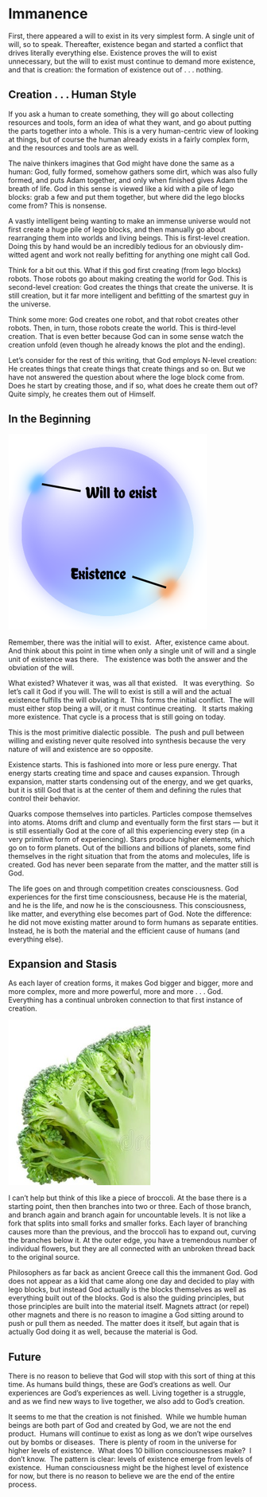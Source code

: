 #  Immanence

First, there appeared a will to exist in its very simplest form. A single unit of will, so to speak. Thereafter, existence began and started a conflict that drives literally everything else. Existence proves the will to exist unnecessary, but the will to exist must continue to demand more existence, and that is creation: the formation of existence out of . . . nothing.

## Creation . . . Human Style

If you ask a human to create something, they will go about collecting resources and tools, form an idea of what they want, and go about putting the parts together into a whole. This is a very human-centric view of looking at things, but of course the human already exists in a fairly complex form, and the resources and tools are as well.

The naive thinkers imagines that God might have done the same as a human: God, fully formed, somehow gathers some dirt, which was also fully formed, and puts Adam together, and only when finished gives Adam the breath of life. God in this sense is viewed like a kid with a pile of lego blocks: grab a few and put them together, but where did the lego blocks come from? This is nonsense.

A vastly intelligent being wanting to make an immense universe would not first create a huge pile of lego blocks, and then manually go about rearranging them into worlds and living beings. This is first-level creation. Doing this by hand would be an incredibly tedious for an obviously dim-witted agent and work not really befitting for anything one might call God.

Think for a bit out this. What if this god first creating (from lego blocks) robots. Those robots go about making creating the world for God. This is second-level creation: God creates the things that create the universe. It is still creation, but it far more intelligent and befitting of the smartest guy in the universe.

Think some more: God creates one robot, and that robot creates other robots. Then, in turn, those robots create the world. This is third-level creation. That is even better because God can in some sense watch the creation unfold (even though he already knows the plot and the ending).

Let’s consider for the rest of this writing, that God employs N-level creation: He creates things that create things that create things and so on. But we have not answered the question about where the loge block come from. Does he start by creating those, and if so, what does he create them out of? Quite simply, he creates them out of Himself.

## In the Beginning

![](immanence-img1.png)

Remember, there was the initial will to exist.  After, existence came about.  And think about this point in time when only a single unit of will and a single unit of existence was there.   The existence was both the answer and the obviation of the will.

What existed? Whatever it was, was all that existed.   It was everything.  So let’s call it God if you will. The will to exist is still a will and the actual existence fulfills the will obviating it.  This forms the initial conflict.  The will must either stop being a will, or it must continue creating.   It starts making more existence. That cycle is a process that is still going on today.

This is the most primitive dialectic possible.  The push and pull between willing and existing never quite resolved into synthesis because the very nature of will and existence are so opposite.

Existence starts. This is fashioned into more or less pure energy. That energy starts creating time and space and causes expansion. Through expansion, matter starts condensing out of the energy, and we get quarks, but it is still God that is at the center of them and defining the rules that control their behavior.

Quarks compose themselves into particles. Particles compose themselves into atoms. Atoms drift and clump and eventually form the first stars — but it is still essentially God at the core of all this experiencing every step (in a very primitive form of experiencing). Stars produce higher elements, which go on to form planets. Out of the billions and billions of planets, some find themselves in the right situation that from the atoms and molecules, life is created. God has never been separate from the matter, and the matter still is God.

The life goes on and through competition creates consciousness. God experiences for the first time consciousness, because He is the material, and he is the life, and now he is the consciousness. This consciousness, like matter, and everything else becomes part of God. Note the difference: he did not move existing matter around to form humans as separate entities. Instead, he is both the material and the efficient cause of humans (and everything else).

## Expansion and Stasis

As each layer of creation forms, it makes God bigger and bigger, more and more complex, more and more powerful, more and more . . . God. Everything has a continual unbroken connection to that first instance of creation.

![](immanence-img2.jpg)

I can’t help but think of this like a piece of broccoli. At the base there is a starting point, then then branches into two or three. Each of those branch, and branch again and branch again for uncountable levels. It is not like a fork that splits into small forks and smaller forks. Each layer of branching causes more than the previous, and the broccoli has to expand out, curving the branches below it. At the outer edge, you have a tremendous number of individual flowers, but they are all connected with an unbroken thread back to the original source.

Philosophers as far back as ancient Greece call this the immanent God. God does not appear as a kid that came along one day and decided to play with lego blocks, but instead God actually is the blocks themselves as well as everything built out of the blocks. God is also the guiding principles, but those principles are built into the material itself. Magnets attract (or repel) other magnets and there is no reason to imagine a God sitting around to push or pull them as needed. The matter does it itself, but again that is actually God doing it as well, because the material is God.

## Future

There is no reason to believe that God will stop with this sort of thing at this time. As humans build things, these are God’s creations as well. Our experiences are God’s experiences as well. Living together is a struggle, and as we find new ways to live together, we also add to God’s creation.

It seems to me that the creation is not finished.  While we humble human beings are both part of God and created by God, we are not the end product.  Humans will continue to exist as long as we don’t wipe ourselves out by bombs or diseases.  There is plenty of room in the universe for higher levels of existence.  What does 10 billion consciousnesses make?  I don’t know.  The pattern is clear: levels of existence emerge from levels of existence.  Human consciousness might be the highest level of existence for now, but there is no reason to believe we are the end of the entire process.
